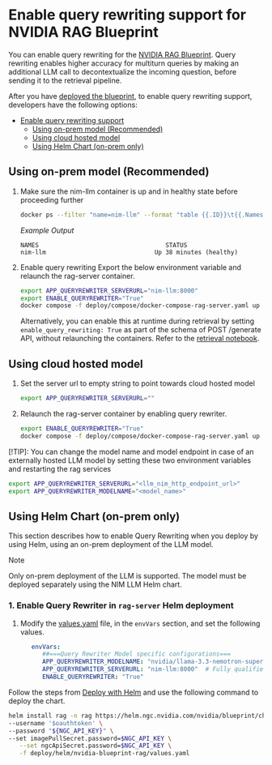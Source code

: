 <!--
  SPDX-FileCopyrightText: Copyright (c) 2025 NVIDIA CORPORATION & AFFILIATES. All rights reserved.
  SPDX-License-Identifier: Apache-2.0
-->
# Enable query rewriting support for NVIDIA RAG Blueprint

You can enable query rewriting for the [NVIDIA RAG Blueprint](readme.md). Query rewriting enables higher accuracy for multiturn queries by making an additional LLM call to decontextualize the incoming question, before sending it to the retrieval pipeline.

After you have [deployed the blueprint](readme.md#deploy), to enable query rewriting support, developers have the following options:

- [Enable query rewriting support](#enable-query-rewriting-support)
  - [Using on-prem model (Recommended)](#using-on-prem-model-recommended)
  - [Using cloud hosted model](#using-cloud-hosted-model)
  - [Using Helm Chart (on-prem only)](#using-helm-chart-on-prem-only)


## Using on-prem model (Recommended)
1. Make sure the nim-llm container is up and in healthy state before proceeding further
   ```bash
   docker ps --filter "name=nim-llm" --format "table {{.ID}}\t{{.Names}}\t{{.Status}}"
   ```

   *Example Output*

   ```output
   NAMES                                   STATUS
   nim-llm                              Up 38 minutes (healthy)
   ```

3. Enable query rewriting
   Export the below environment variable and relaunch the rag-server container.
   ```bash
   export APP_QUERYREWRITER_SERVERURL="nim-llm:8000"
   export ENABLE_QUERYREWRITER="True"
   docker compose -f deploy/compose/docker-compose-rag-server.yaml up -d
   ```

   Alternatively, you can enable this at runtime during retrieval by setting `enable_query_rewriting: True` as part of the schema of POST /generate API, without relaunching the containers. Refer to the [retrieval notebook](../notebooks/retriever_api_usage.ipynb).


## Using cloud hosted model
1. Set the server url to empty string to point towards cloud hosted model
   ```bash
   export APP_QUERYREWRITER_SERVERURL=""
   ```

2. Relaunch the rag-server container by enabling query rewriter.
   ```bash
   export ENABLE_QUERYREWRITER="True"
   docker compose -f deploy/compose/docker-compose-rag-server.yaml up -d
   ```

[!TIP]: You can change the model name and model endpoint in case of an externally hosted LLM model by setting these two environment variables and restarting the rag services
```bash
export APP_QUERYREWRITER_SERVERURL="<llm_nim_http_endpoint_url>"
export APP_QUERYREWRITER_MODELNAME="<model_name>"
```


## Using Helm Chart (on-prem only)

This section describes how to enable Query Rewriting when you deploy by using Helm, using an on-prem deployment of the LLM model.

> [!NOTE]
> Only on-prem deployment of the LLM is supported. The model must be deployed separately using the NIM LLM Helm chart.

### 1. Enable Query Rewriter in `rag-server` Helm deployment
1. Modify the [values.yaml](../deploy/helm/nvidia-blueprint-rag/values.yaml) file, in the `envVars` section, and set the following values.

    ```yaml
       envVars:
          ##===Query Rewriter Model specific configurations===
          APP_QUERYREWRITER_MODELNAME: "nvidia/llama-3.3-nemotron-super-49b-v1.5"
          APP_QUERYREWRITER_SERVERURL: "nim-llm:8000"  # Fully qualified service name
          ENABLE_QUERYREWRITER: "True"
    ```

Follow the steps from [Deploy with Helm](deploy-helm.md) and use the following command to deploy the chart.

```bash
helm install rag -n rag https://helm.ngc.nvidia.com/nvidia/blueprint/charts/nvidia-blueprint-rag-v2.3.0.tgz \
--username '$oauthtoken' \
--password "${NGC_API_KEY}" \
--set imagePullSecret.password=$NGC_API_KEY \
   --set ngcApiSecret.password=$NGC_API_KEY \
   -f deploy/helm/nvidia-blueprint-rag/values.yaml
```

